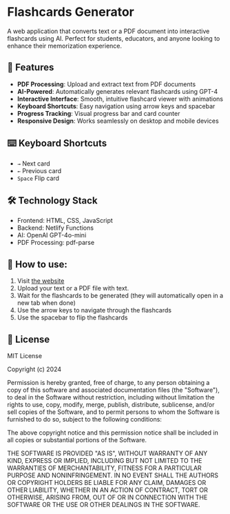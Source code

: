 # Flashcards Generator

A web application that converts text or a PDF document into interactive flashcards using AI. Perfect for students, educators, and anyone looking to enhance their memorization experience.

## 🚀 Features

- **PDF Processing**: Upload and extract text from PDF documents
- **AI-Powered**: Automatically generates relevant flashcards using GPT-4
- **Interactive Interface**: Smooth, intuitive flashcard viewer with animations
- **Keyboard Shortcuts**: Easy navigation using arrow keys and spacebar
- **Progress Tracking**: Visual progress bar and card counter
- **Responsive Design**: Works seamlessly on desktop and mobile devices

## ⌨️ Keyboard Shortcuts

- `→` Next card
- `←` Previous card
- `Space` Flip card

## 🛠️ Technology Stack

- Frontend: HTML, CSS, JavaScript
- Backend: Netlify Functions
- AI: OpenAI GPT-4o-mini
- PDF Processing: pdf-parse

## 🔧 How to use:

1. Visit [the website](https://flashcard-generator-webapp.netlify.app/)
2. Upload your text or a PDF file with text.
3. Wait for the flashcards to be generated (they will automatically open in a new tab when done)
4. Use the arrow keys to navigate through the flashcards
5. Use the spacebar to flip the flashcards

## 📜 License

MIT License

Copyright (c) 2024

Permission is hereby granted, free of charge, to any person obtaining a copy
of this software and associated documentation files (the "Software"), to deal
in the Software without restriction, including without limitation the rights
to use, copy, modify, merge, publish, distribute, sublicense, and/or sell
copies of the Software, and to permit persons to whom the Software is
furnished to do so, subject to the following conditions:

The above copyright notice and this permission notice shall be included in all
copies or substantial portions of the Software.

THE SOFTWARE IS PROVIDED "AS IS", WITHOUT WARRANTY OF ANY KIND, EXPRESS OR
IMPLIED, INCLUDING BUT NOT LIMITED TO THE WARRANTIES OF MERCHANTABILITY,
FITNESS FOR A PARTICULAR PURPOSE AND NONINFRINGEMENT. IN NO EVENT SHALL THE
AUTHORS OR COPYRIGHT HOLDERS BE LIABLE FOR ANY CLAIM, DAMAGES OR OTHER
LIABILITY, WHETHER IN AN ACTION OF CONTRACT, TORT OR OTHERWISE, ARISING FROM,
OUT OF OR IN CONNECTION WITH THE SOFTWARE OR THE USE OR OTHER DEALINGS IN THE
SOFTWARE.
